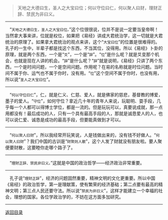 > 天地之大德曰生，圣人之大宝曰位；何以守位曰仁，何以聚人曰财，理财正辞、禁民为非曰义。
___
&emsp;“``天地之大德曰生，圣人之大宝曰位。``”这个位很很说，位并不是说一定要当皇帝啊！当然拿大事来讲，位就是权位，如果把《易经》讲成大君统治学，这一切就是大君统治的原理了。如果拿大君统治的观点来讲，这个“``大宝曰位``”的位置是很难得的。孔子的一生中，半辈子都是找这个东西，不当其位，没得用。所以《易经》卜卦的原理，就是两个东西，一个是“``爻``”，一个是“``辞``”。“``位``”是什么呢？就是爻变那个机会，也就是现在人讲的机会。“``辞``”是什么呢？“``辞``”就是说明，《易经》只讲了两个东西，一个是时间问题，一个是空间问题。作用呢？在易的名称就是时位问题。当时间不属于你、运气也不属于你时，没有用。“``位``”这个空间不属于你时，也没有用，所以说“``圣人之大宝曰位``”。
___
&emsp;“``何以守位曰仁``”，仁，就是仁义、仁慈、爱人，就是佛家的慈悲，基督教的博爱，墨子的爱人。“``守位``”，如何守位？拿近几十年的青年人来说，玩聪明、耍手段，几乎每一个人都可以得博士学位，都是一流的。但是玩玩可以，真要说成就，那一点用都没有！最后成功的人，只有一个具有最高手段的人，那就是诚恳爱人的人，也可以说仁爱、诚恳是成功的最高手段，但要能真做到才可以。
___
&emsp;“``何以聚人曰财``”，所以我经常开玩笑说，人是钱做出来的，没有钱不好做人。“``何以聚人曰财``”？我们中国的古训是“``财聚则人散``”，这个人发了财就没有朋友啦。要人聚便要财散，这要睦你走哪个路子了。
___
&emsp;“``理财正辞、禁民非曰义。``”这就是中国的政治哲学——经济政治非常重要。
___
&emsp;孔子说“``理财正辞``”，经济的问题固然重要，精神文明的文化更重要。所以中国《易经》的政治哲学，第一是理献策，使有繁荣的经济基础；第二点要有最高的精神文明；第三点人民还要守法。所以说“``禁民为非曰义``”，这样才能建立一个幸福的社会，理想的国家。各位学政治学的，不妨在这方面多加研究。
___
[返回目录](../../../master/README.md#目录)